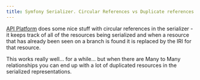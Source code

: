 ```yaml
---
title: Symfony Serializer. Circular References vs Duplicate references. 
---
```


[API Platform](https:/api-platform.com) does some nice stuff with circular references in the serializer - it keeps track of all of the resources being serialized and when a resource that has already been seen on a branch is found it is replaced by the IRI for that resource.

This works really well... for a while... but when there are Many to Many relationships you can end up with a lot of duplicated resources in the serialized representations. 

